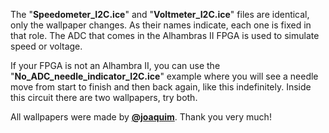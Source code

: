 The "**Speedometer_I2C.ice**" and "**Voltmeter_I2C.ice**" files are identical, only the wallpaper changes. As their names indicate, each one is fixed in that role. The ADC that comes in the Alhambras II FPGA is used to simulate speed or voltage.

If your FPGA is not an Alhambra II, you can use the "**No_ADC_needle_indicator_I2C.ice**" example where you will see a needle move from start to finish and then back again, like this indefinitely. Inside this circuit there are two wallpapers, try both.

All wallpapers were made by [**@joaquim**](https://github.com/jojo535275). Thank you very much!
